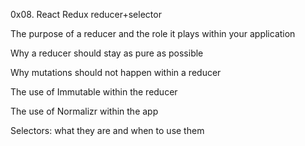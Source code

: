 0x08. React Redux reducer+selector

The purpose of a reducer and the role it plays within your application

Why a reducer should stay as pure as possible

Why mutations should not happen within a reducer

The use of Immutable within the reducer

The use of Normalizr within the app

Selectors: what they are and when to use them

